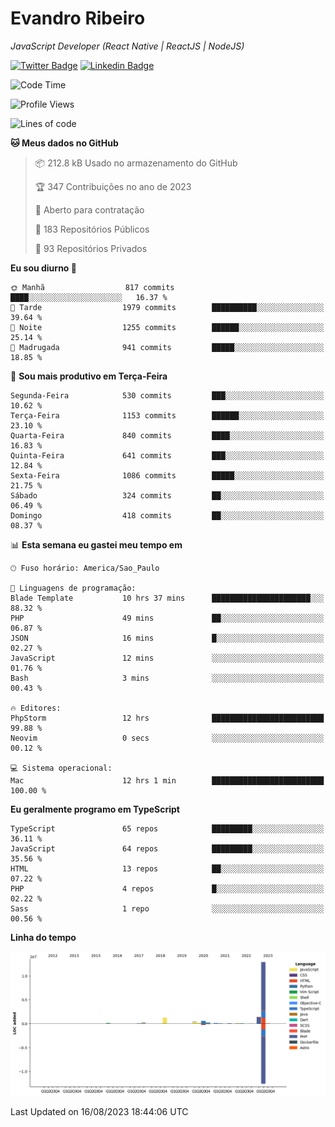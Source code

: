 # Evandro **Ribeiro**

*JavaScript Developer (React Native | ReactJS | NodeJS)*

[![Twitter Badge](https://img.shields.io/badge/-@ribeiroevandro-201B2D?style=flat-square&labelColor=201B2D&logo=twitter&logoColor=white&link=https://twitter.com/ribeiroevandro)](https://twitter.com/ribeiroevandro) 
[![Linkedin Badge](https://img.shields.io/badge/-Evandro%20Ribeiro-201B2D?style=flat-square&logo=Linkedin&logoColor=white&link=https://www.linkedin.com/in/ribeiroevandro)](https://www.linkedin.com/in/ribeiroevandro) 


<!--START_SECTION:waka-->
![Code Time](http://img.shields.io/badge/Code%20Time-3%2C344%20hrs%2056%20mins-blue)

![Profile Views](http://img.shields.io/badge/Visualizac%C3%B5es%20do%20perfil-2-blue)

![Lines of code](https://img.shields.io/badge/Desde%20o%20Hello%20World%20eu%20escrevi-17.6%20million%20linhas%20de%20c%C3%B3digo-blue)

**🐱 Meus dados no GitHub** 

> 📦 212.8 kB Usado no armazenamento do GitHub 
 > 
> 🏆 347 Contribuições no ano de 2023
 > 
> 💼 Aberto para contratação
 > 
> 📜 183 Repositórios Públicos 
 > 
> 🔑 93 Repositórios Privados 
 > 
**Eu sou diurno 🐤** 

```text
🌞 Manhã                  817 commits         ████░░░░░░░░░░░░░░░░░░░░░   16.37 % 
🌆 Tarde                  1979 commits        ██████████░░░░░░░░░░░░░░░   39.64 % 
🌃 Noite                  1255 commits        ██████░░░░░░░░░░░░░░░░░░░   25.14 % 
🌙 Madrugada              941 commits         █████░░░░░░░░░░░░░░░░░░░░   18.85 % 
```
📅 **Sou mais produtivo em Terça-Feira** 

```text
Segunda-Feira            530 commits         ███░░░░░░░░░░░░░░░░░░░░░░   10.62 % 
Terça-Feira              1153 commits        ██████░░░░░░░░░░░░░░░░░░░   23.10 % 
Quarta-Feira             840 commits         ████░░░░░░░░░░░░░░░░░░░░░   16.83 % 
Quinta-Feira             641 commits         ███░░░░░░░░░░░░░░░░░░░░░░   12.84 % 
Sexta-Feira              1086 commits        █████░░░░░░░░░░░░░░░░░░░░   21.75 % 
Sábado                   324 commits         ██░░░░░░░░░░░░░░░░░░░░░░░   06.49 % 
Domingo                  418 commits         ██░░░░░░░░░░░░░░░░░░░░░░░   08.37 % 
```


📊 **Esta semana eu gastei meu tempo em** 

```text
🕑︎ Fuso horário: America/Sao_Paulo

💬 Linguagens de programação: 
Blade Template           10 hrs 37 mins      ██████████████████████░░░   88.32 % 
PHP                      49 mins             ██░░░░░░░░░░░░░░░░░░░░░░░   06.87 % 
JSON                     16 mins             █░░░░░░░░░░░░░░░░░░░░░░░░   02.27 % 
JavaScript               12 mins             ░░░░░░░░░░░░░░░░░░░░░░░░░   01.76 % 
Bash                     3 mins              ░░░░░░░░░░░░░░░░░░░░░░░░░   00.43 % 

🔥 Editores: 
PhpStorm                 12 hrs              █████████████████████████   99.88 % 
Neovim                   0 secs              ░░░░░░░░░░░░░░░░░░░░░░░░░   00.12 % 

💻 Sistema operacional: 
Mac                      12 hrs 1 min        █████████████████████████   100.00 % 
```

**Eu geralmente programo em TypeScript** 

```text
TypeScript               65 repos            █████████░░░░░░░░░░░░░░░░   36.11 % 
JavaScript               64 repos            █████████░░░░░░░░░░░░░░░░   35.56 % 
HTML                     13 repos            ██░░░░░░░░░░░░░░░░░░░░░░░   07.22 % 
PHP                      4 repos             █░░░░░░░░░░░░░░░░░░░░░░░░   02.22 % 
Sass                     1 repo              ░░░░░░░░░░░░░░░░░░░░░░░░░   00.56 % 
```



**Linha do tempo**

![Lines of Code chart](https://raw.githubusercontent.com/ribeiroevandro/ribeiroevandro/main/assets/bar_graph.png)


 Last Updated on 16/08/2023 18:44:06 UTC
<!--END_SECTION:waka-->
